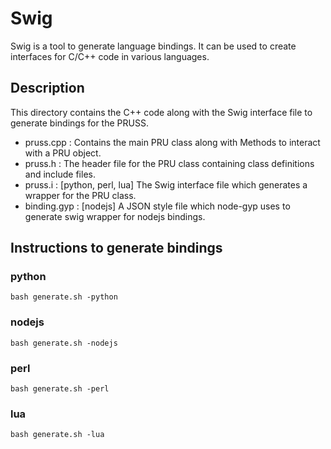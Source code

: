 # Swig
Swig is a tool to generate language bindings. It can be used to create interfaces for C/C++ code in various languages.

## Description
This directory contains the C++ code along with the Swig interface file to generate bindings for the PRUSS.
* pruss.cpp : Contains the main PRU class along with Methods to interact with a PRU object.
* pruss.h : The header file for the PRU class containing class definitions and include files.
* pruss.i : [python, perl, lua] The Swig interface file which generates a wrapper for the PRU class.
* binding.gyp : [nodejs] A JSON style file which node-gyp uses to generate swig wrapper for nodejs bindings.

## Instructions to generate bindings
### python
```
bash generate.sh -python
```
### nodejs
```
bash generate.sh -nodejs
```
### perl
```
bash generate.sh -perl
```
### lua
```
bash generate.sh -lua
```
